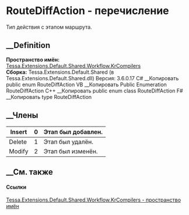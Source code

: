 # RouteDiffAction - перечисление
Тип действия с этапом маршрута.
## __Definition
 **Пространство имён:**
[Tessa.Extensions.Default.Shared.Workflow.KrCompilers](N_Tessa_Extensions_Default_Shared_Workflow_KrCompilers.htm)  
 **Сборка:** Tessa.Extensions.Default.Shared (в
Tessa.Extensions.Default.Shared.dll) Версия: 3.6.0.17
C# __Копировать
     public enum RouteDiffAction
VB __Копировать
     Public Enumeration RouteDiffAction
C++ __Копировать
     public enum class RouteDiffAction
F# __Копировать
     type RouteDiffAction
##  __Члены
Insert| 0|  Этап был добавлен.  
---|---|---  
Delete| 1|  Этап был удалён.  
Modify| 2|  Этап был изменён.  
## __См. также
#### Ссылки
[Tessa.Extensions.Default.Shared.Workflow.KrCompilers - пространство
имён](N_Tessa_Extensions_Default_Shared_Workflow_KrCompilers.htm)
